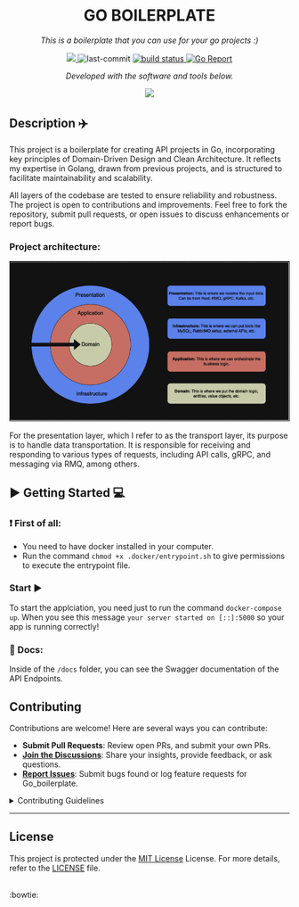 <p align="center">
    <h1 align="center">GO BOILERPLATE</h1>
</p>
<p align="center">
    <em>
    This is a boilerplate that you can use for your go projects :)
    </em>
</p>
<p align="center">
	<a href="https://opensource.org/licenses/MIT">
     <img src="https://img.shields.io/badge/License-MIT-yellow.svg" />
    </a>
    <a>
	 <img src="https://img.shields.io/github/last-commit/diegoclair/go_boilerplate?style=flat&logo=git&logoColor=white&color=0080ff" alt="last-commit">
    </a>
	<a href="https://github.com/diegoclair/go_boilerplate/actions">
     <img src="https://github.com/diegoclair/go_boilerplate/actions/workflows/ci.yaml/badge.svg" alt="build status">
    </a>
	<a href='https://goreportcard.com/badge/github.com/diegoclair/go_boilerplate'>
     <img src='https://goreportcard.com/badge/github.com/diegoclair/go_boilerplate' alt='Go Report'/>
    </a>
<p>
<p align="center">
		<em>Developed with the software and tools below.</em>
</p>
<p align="center">
    <img src="https://skillicons.dev/icons?i=githubactions,mysql,go,docker" >
</p>
  
## Description ✈️
This project is a boilerplate for creating API projects in Go, incorporating key principles of Domain-Driven Design and Clean Architecture. It reflects my expertise in Golang, drawn from previous projects, and is structured to facilitate maintainability and scalability.

All layers of the codebase are tested to ensure reliability and robustness. The project is open to contributions and improvements. Feel free to fork the repository, submit pull requests, or open issues to discuss enhancements or report bugs.
  
### Project architecture:
<div align="center">
    <img src='./.github/assets/architecture.png' />
</div>

For the presentation layer, which I refer to as the transport layer, its purpose is to handle data transportation. It is responsible for receiving and responding to various types of requests, including API calls, gRPC, and messaging via RMQ, among others.

## ▶️ Getting Started 💻 

### ❗ First of all:
* You need to have docker installed in your computer.
* Run the command `chmod +x .docker/entrypoint.sh` to give permissions to execute the entrypoint file.

### Start ▶️
To start the applciation, you need just to run the command `docker-compose up`. When you see this message `your server started on [::]:5000` so your app is running correctly!

### 📝 Docs:
Inside of the `/docs` folder, you can see the Swagger documentation of the API Endpoints.

##  Contributing

Contributions are welcome! Here are several ways you can contribute:

- **Submit Pull Requests**: Review open PRs, and submit your own PRs.
- **[Join the Discussions](https://github.com/diegoclair/go_boilerplate/discussions)**: Share your insights, provide feedback, or ask questions.
- **[Report Issues](https://github.com/diegoclair/go_boilerplate/issues)**: Submit bugs found or log feature requests for Go_boilerplate.

<details closed>
    <summary>Contributing Guidelines</summary>

1. **Fork the Repository**: Start by forking the project repository to your GitHub account.
2. **Clone Locally**: Clone the forked repository to your local machine using a Git client.
   ```sh
   git clone https://github.com/<your_username>/go_boilerplate
   ```
3. **Create a New Branch**: Always work on a new branch, giving it a descriptive name.
   ```sh
   git checkout -b new-feature-x
   ```
4. **Make Your Changes**: Develop and test your changes locally.
5. **Commit Your Changes**: Commit with a clear message describing your updates.
   ```sh
   git commit -m 'Implemented new feature x.'
   ```
6. **Push to GitHub**: Push the changes to your forked repository.
   ```sh
   git push origin new-feature-x
   ```
7. **Submit a Pull Request**: Create a PR against the original project repository. Clearly describe the changes and their motivations.

Once your PR is reviewed and approved, it will be merged into the main branch.

</details>  

---

##  License

This project is protected under the [MIT License](https://choosealicense.com/licenses/mit/) License. For more details, refer to the [LICENSE](./LICENSE) file.

<br>
:bowtie:
